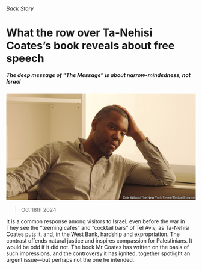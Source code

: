 ###### Back Story

# What the row over Ta-Nehisi Coates’s book reveals about free speech 

##### The deep message of “The Message” is about narrow-mindedness, not Israel 

![image](images/20241026_CUP002.jpg) 

> Oct 18th 2024 

It is a common response among visitors to Israel, even before the war in  They see the “teeming cafés” and “cocktail bars” of Tel Aviv, as Ta-Nehisi Coates puts it, and, in the West Bank, hardship and expropriation. The contrast offends natural justice and inspires compassion for Palestinians. It would be odd if it did not. The book Mr Coates has written on the basis of such impressions, and the controversy it has ignited, together spotlight an urgent issue—but perhaps not the one he intended.


